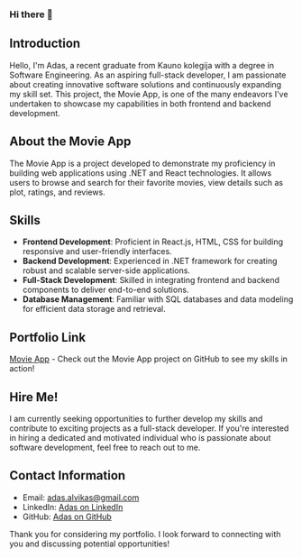 ### Hi there 👋

## Introduction
Hello, I'm Adas, a recent graduate from Kauno kolegija with a degree in Software Engineering. As an aspiring full-stack developer, I am passionate about creating innovative software solutions and continuously expanding my skill set. This project, the Movie App, is one of the many endeavors I've undertaken to showcase my capabilities in both frontend and backend development.

## About the Movie App
The Movie App is a project developed to demonstrate my proficiency in building web applications using .NET and React technologies. It allows users to browse and search for their favorite movies, view details such as plot, ratings, and reviews.

## Skills
- **Frontend Development**: Proficient in React.js, HTML, CSS for building responsive and user-friendly interfaces.
- **Backend Development**: Experienced in .NET framework for creating robust and scalable server-side applications.
- **Full-Stack Development**: Skilled in integrating frontend and backend components to deliver end-to-end solutions.
- **Database Management**: Familiar with SQL databases and data modeling for efficient data storage and retrieval.

## Portfolio Link
[Movie App](https://github.com/adascoding/MovieApp) - Check out the Movie App project on GitHub to see my skills in action!

## Hire Me!
I am currently seeking opportunities to further develop my skills and contribute to exciting projects as a full-stack developer. If you're interested in hiring a dedicated and motivated individual who is passionate about software development, feel free to reach out to me.

## Contact Information
- Email: [adas.alvikas@gmail.com](mailto:adas.alvikas@gmail.com)
- LinkedIn: [Adas on LinkedIn](https://www.linkedin.com/in/adas-alvikas/)
- GitHub: [Adas on GitHub](https://github.com/adascoding)

Thank you for considering my portfolio. I look forward to connecting with you and discussing potential opportunities!
